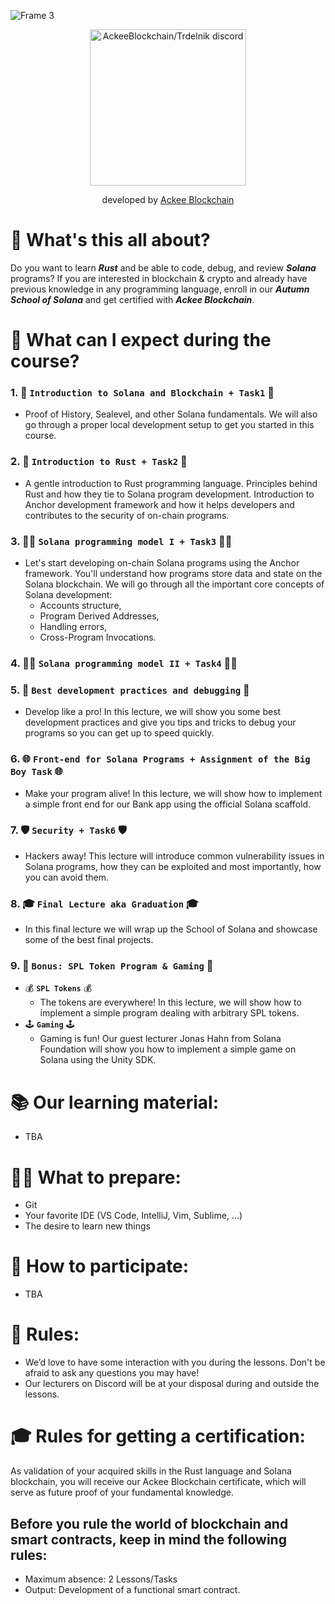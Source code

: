 ![Frame 3](https://github.com/Ackee-Blockchain/.github/assets/56036748/5048e766-40b1-4d24-9d6e-883fbfcc277e)

<div align="center">

<a href="https://discord.gg/x7qXXnGCsa">
  <img src="https://discordapp.com/api/guilds/867746290678104064/widget.png?style=banner2" width="250" title="AckeeBlockchain/Trdelnik discord">
</a>

developed by [Ackee Blockchain](https://ackeeblockchain.com)

</div>

# 💜 What's this all about?
Do you want to learn **_Rust_** and be able to code, debug, and review **_Solana_** programs? 
If you are interested in blockchain & crypto and already have previous knowledge in any programming language, 
enroll in our **_Autumn School of Solana_** and get certified with **_Ackee Blockchain_**.



# 📝 What can I expect during the course?

### 1. 👋 **`Introduction to Solana and Blockchain + Task1`** 👋
- Proof of History, Sealevel, and other Solana fundamentals. We will also go through a proper local development setup to get you started in this course.
### 2. 🧡 **`Introduction to Rust + Task2`** 🧡 
- A gentle introduction to Rust programming language. Principles behind Rust and how they tie to Solana program development.
Introduction to Anchor development framework and how it helps developers and contributes to the security of on-chain programs.
### 3. 👩‍💻 **`Solana programming model I + Task3`** 👩‍💻 
- Let's start developing on-chain Solana programs using the Anchor framework. You'll understand how programs store data and state on the Solana blockchain. We will go through all the important core concepts of Solana development:
  - Accounts structure,
  - Program Derived Addresses,
  - Handling errors,
  - Cross-Program Invocations.
### 4. 👩‍💻 **`Solana programming model II + Task4`** 👩‍💻
### 5. 🐛 **`Best development practices and debugging`** 🐛
- Develop like a pro! In this lecture, we will show you some best development practices and give you tips and tricks to debug your programs so you can get up to speed quickly.
### 6. 🌐 **`Front-end for Solana Programs + Assignment of the Big Boy Task`** 🌐
- Make your program alive! In this lecture, we will show how to implement a simple front end for our Bank app using the official Solana scaffold.
### 7. 🛡️ **`Security + Task6`** 🛡️ 
- Hackers away! This lecture will introduce common vulnerability issues in Solana programs, how they can be exploited and most importantly, how you can avoid them.
### 8. 🎓 **`Final Lecture aka Graduation`** 🎓
- In this final lecture we will wrap up the School of Solana and showcase some of the best final projects.
### 9. 🍖 **`Bonus: SPL Token Program & Gaming`** 🍖
- 💰 **`SPL Tokens`** 💰
  - The tokens are everywhere! In this lecture, we will show how to implement a simple program dealing with arbitrary SPL tokens.
- 🕹️ **`Gaming`** 🕹️
  - Gaming is fun! Our guest lecturer Jonas Hahn from Solana Foundation will show you how to implement a simple game on Solana using the Unity SDK.

# 📚 Our learning material:
- TBA

# 👩‍💻 What to prepare:
- Git
- Your favorite IDE (VS Code, IntelliJ, Vim, Sublime, …)
- The desire to learn new things

# 🔬 How to participate:
- TBA

# 🤝 Rules:
- We’d love to have some interaction with you during the lessons. Don't be afraid to ask any questions you may have!
- Our lecturers on Discord will be at your disposal during and outside the lessons.

# 🎓 Rules for getting a certification:
As validation of your acquired skills in the Rust language and Solana blockchain, you will receive our Ackee Blockchain certificate, which will serve as future proof of your fundamental knowledge.

## Before you rule the world of blockchain and smart contracts, keep in mind the following rules:
- Maximum absence: 2 Lessons/Tasks
- Output: Development of a functional smart contract.
